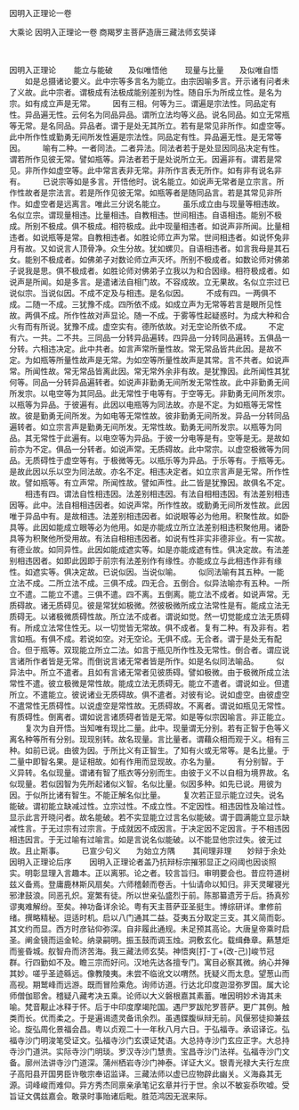 因明入正理论一卷


大乘论
因明入正理论一卷
商羯罗主菩萨造唐三藏法师玄奘译


　　

因明入正理论
　　能立与能破　　及似唯悟他
　　现量与比量　　及似唯自悟
　　如是总摄诸论要义。此中宗等多言名为能立。由宗因喻多言。开示诸有问者未了义故。此中宗者。谓极成有法极成能别差别为性。随自乐为所成立性。是名为宗。如有成立声是无常。
　　因有三相。何等为三。谓遍是宗法性。同品定有性。异品遍无性。云何名为同品异品。谓所立法均等义品。说名同品。如立无常瓶等无常。是名同品。异品者。谓于是处无其所立。若有是常见非所作。如虚空等。此中所作性或勤勇无间所发性遍是宗法性。同品定有性。异品遍无性。是无常等因。
　　喻有二种。一者同法。二者异法。同法者若于是处显因同品决定有性。谓若所作见彼无常。譬如瓶等。异法者若于是处说所立无。因遍非有。谓若是常见。非所作如虚空等。此中常言表非无常。非所作言表无所作。如有非有说名非有。
　　已说宗等如是多言。开悟他时。说名能立。如说声无常者是立宗言。所作性故者是宗法言。若是所作见彼无常。如瓶等者是随同品言。若是其常见非所作。如虚空者是远离言。唯此三分说名能立。
　　虽乐成立由与现量等相违故。名似立宗。谓现量相违。比量相违。自教相违。世间相违。自语相违。能别不极成。所别不极成。俱不极成。相符极成。此中现量相违者。如说声非所闻。比量相违者。如说瓶等是常。自教相违者。如胜论师立声为常。世间相违者。如说怀兔非月有故。又如说言人顶骨净。众生分故。犹如螺贝。自语相违者。如言我母是其石女。能别不极成者。如佛弟子对数论师立声灭坏。所别不极成者。如数论师对佛弟子说我是思。俱不极成者。如胜论师对佛弟子立我以为和合因缘。相符极成者。如说声是所闻。如是多言。是遣诸法自相门故。不容成故。立无果故。名似立宗过已说似宗。当说似因。不成不定及与相违。是名似因。
　　不成有四。一两俱不成。二随一不成。三犹豫不成。四所依不成。如成立声为无常等若言是眼所见性故。两俱不成。所作性故对声显论。随一不成。于雾等性起疑惑时。为成大种和合火有而有所说。犹豫不成。虚空实有。德所依故。对无空论所依不成。
　　不定有六。一共。二不共。三同品一分转异品遍转。四异品一分转同品遍转。五俱品一分转。六相违决定。此中共者。如言声常所量性故。常无常品皆共此因。是故不定。为如瓶等所量性故声是无常。为如空等所量性故声是其常。言不共者。如说声常。所闻性故。常无常品皆离此因。常无常外余非有故。是犹豫因。此所闻性其犹何等。同品一分转异品遍转者。如说声非勤勇无间所发无常性故。此中非勤勇无间所发宗。以电空等为其同品。此无常性于电等有。于空等无。非勤勇无间所发宗。以瓶等为异品。于彼遍有。此因以电瓶等为同法故。亦是不定。为如瓶等无常性故。彼是勤勇无间所发。为如电等无常性故。彼非勤勇无间所发。异品一分转同品遍转者。如立宗言声是勤勇无间所发。无常性故。勤勇无间所发宗。以瓶等为同品。其无常性于此遍有。以电空等为异品。于彼一分电等是有。空等是无。是故如前亦为不定。俱品一分转者。如说声常。无质碍故。此中常宗。以虚空极微等为同品。无质碍性于虚空等有。于极微等无。以瓶乐等为异品。于乐等有。于瓶等无。是故此因以乐以空为同法故。亦名不定。相违决定者。如立宗言声是无常。所作性故。譬如瓶等。有立声常。所闻性故。譬如声性。此二皆是犹豫因。故俱名不定。
　　相违有四。谓法自性相违因。法差别相违因。有法自相相违因。有法差别相违因等。此中。法自相相违因者。如说声常。所作性故。或勤勇无间所发性故。此因唯于异品中有。是故相违。法差别相违因者。如说眼等必为他用。积聚性故。如卧具等。此因如能成立眼等必为他用。如是亦能成立所立法差别相违积聚他用。诸卧具等为积聚他所受用故。有法自相相违因者。如说有性非实非德非业。有一实故。有德业故。如同异性。此因如能成遮实等。如是亦能成遮有性。俱决定故。有法差别相违因者。如即此因即于前宗有法差别作有缘性。亦能成立与此相违作非有缘性。如遮实等。俱决定故。已说似因。当说似喻。
　　似同法喻有其五种。一能立法不成。二所立法不成。三俱不成。四无合。五倒合。似异法喻亦有五种。一所立不遣。二能立不遣。三俱不遣。四不离。五倒离。能立法不成者。如说声常。无质碍故。诸无质碍见。彼是常犹如极微。然彼极微所成立法常性是有。能成立法无质碍无。以诸极微质碍性故。所立法不成者。谓说如觉。然一切觉能成立法无质碍有。所成立法常住性无。以一切觉皆无常故。俱不成者。复有二种。有及非有。若言如瓶。有俱不成。若说如空。对无空论。无俱不成。无合者。谓于是处无有配合。但于瓶等。双现能立所立二法。如言于瓶见所作性及无常性。倒合者。谓应说言诸所作者皆是无常。而倒说言诸无常者皆是所作。如是名似同法喻品。
　　似异法中。所立不遣者。且如有言诸无常者见彼质碍。譬如极微。由于极微所成立法常性不遣。彼立极微是常性故。能成立法无质碍无。能立不遣者。谓说如业。但遣所立。不遣能立。彼说诸业无质碍故。俱不遣者。对彼有论。说如虚空。由彼虚空不遣常性无质碍性。以说虚空是常性故。无质碍故。不离者。谓说如瓶见无常性。有质碍性。倒离者。谓如说言诸质碍者皆是无常。如是等似宗因喻言。非正能立。
　　复次为自开悟。当知唯有现比二量。此中。现量谓无分别。若有正智于色等义离名种等所有分别。现现别转。故名现量。言比量者。谓藉众相而观于义。相有三种。如前已说。由彼为因。于所比义有正智生。了知有火或无常等。是名比量。于二量中即智名果。是证相故。如有作用而显现故。亦名为量。
　　有分别智。于义异转。名似现量。谓诸有智了瓶衣等分别而生。由彼于义不以自相为境界故。名似现量。若似因智为先所起诸似义智。名似比量。似因多种。如先已说。用彼为因。于似所比诸有智生。不能正解名似比量。
　　复次若正显示能立过失。说名能破。谓初能立缺减过性。立宗过性。不成立性。不定因性。相违因性及喻过性。显示此言开晓问者。故名能破。若不实显能立过言名似能破。谓于圆满能立显示缺减性言。于无过宗有过宗言。于成就因不成因言。于决定因不定因言。于不相违因相违因言。于无过喻有过喻言。如是言说名似能破。以不能显他宗过失。彼无过故。且止斯事。
　　已宣少句义　　为始立方隅
　　其间理非理　　妙辩于余处
因明入正理论后序
　　因明入正理论者盖乃抗辩标宗摧邪显正之闷阈也因谈照实。明彰显理入言趣本。正以离邪。论之者。较言旨归。审明要会也。昔应符道树兹义备焉。登庸鹿林斯风扇矣。六师稽颡而卷舌。十仙请命以知归。非天灵曜寝光邪津鼓浪。同恶孔炽。寔繁有徒。所以世亲弘盛烈于前。陈那纂遗芳于后。扬真殄谬夷难解纷。至矣。神功备详余论。粤有天主菩萨亚圣挺生。博综研详。聿修前绪。撰略精秘。逗适时机。启以八门通其二益。芟夷五分取定三支。其义简而彰。其文约而显。西方时彦钻仰弥深。自非履此通规。未足预其高论。大唐皇帝乘时启圣。阐金镜而运金轮。纳录嗣明。振玉鼓而调玉烛。洞敷玄化。载缉彝章。爇慧炬而鉴昏城。舣智舟而济苦海。我三藏法师玄奘。神悟爽[打-丁+(改-己)]峻节冠群。行四勤如不及。瞻三宗而好问。汉地先达各擅专门。寓目必察其微。纳心并殚其妙。嗟乎圣迹緜远。像教陵夷。未尝不临讹文以喟然。抚疑义而太息。望葱山而高视。期鹫峰而远游。既而冒险乘危。询师访道。行达北印度迦湿弥罗国。属大论师僧伽耶舍。稽疑八藏考决五乘。论师以大义磐根嘉其素蓄。唯因明妙术诲其未喻。梵音觏止冰释于怀。后于中印度摩竭陀国。遇尸罗跋陀罗菩萨。更广其例。触类而长。优而柔之。于是遍谒遗灵备讯余烈。虽遇鍱腹纵辩无前。风偃邪徒抑兼兹论。旋弘周化景福会昌。粤以贞观二十一年秋八月六日。于弘福寺。承诏译讫。弘福寺沙门明浚笔受证文。弘福寺沙门玄谟证梵语。大总持寺沙门玄应正字。大总持寺沙门道洪。实际寺沙门明琰。罗汉寺沙门慧贵。宝昌寺沙门法祥。弘福寺沙门文备。廓州法讲寺沙门道深。蒲州栖岩寺沙门神泰。详证大义。银青光禄大夫行左庶子高阳县开国男臣许敬宗奉诏监译。三藏法师以虚已应物辟此幽关。义海淼其无源。词峰峻而难仰。异方秀杰同禀亲承笔记玄章并行于世。余以不敏妄忝吹嘘。受旨证文偶兹嘉会。敢录时事贻诸后毗。胜范鸿因无泯来际。

 

